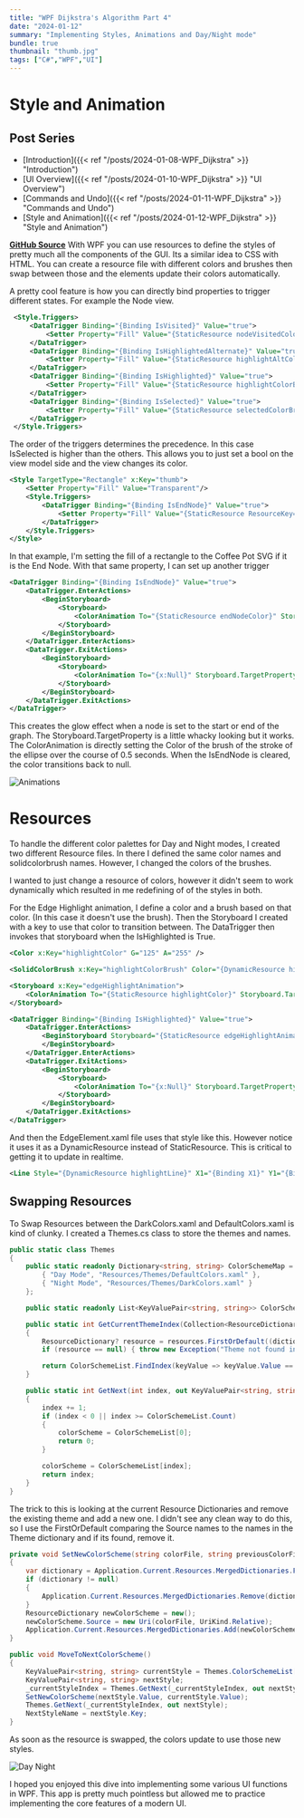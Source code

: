 ```yaml
---
title: "WPF Dijkstra's Algorithm Part 4"
date: "2024-01-12"
summary: "Implementing Styles, Animations and Day/Night mode"
bundle: true
thumbnail: "thumb.jpg"
tags: ["C#","WPF","UI"]
---
```

# Style and Animation
## Post Series
- [Introduction]({{< ref "/posts/2024-01-08-WPF_Dijkstra" >}} "Introduction")
- [UI Overview]({{< ref "/posts/2024-01-10-WPF_Dijkstra" >}} "UI Overview")
- [Commands and Undo]({{< ref "/posts/2024-01-11-WPF_Dijkstra" >}} "Commands and Undo")
- [Style and Animation]({{< ref "/posts/2024-01-12-WPF_Dijkstra" >}} "Style and Animation")

**[GitHub Source](https://github.com/Corey255A1/DijkstraCoffeeAndCode)**
With WPF you can use resources to define the styles of pretty much all the components of the GUI. Its a similar idea to CSS with HTML. You can create a resource file with different colors and brushes then swap between those and the elements update their colors automatically.

A pretty cool feature is how you can directly bind properties to trigger different states. For example the Node view.

```xml
 <Style.Triggers>
     <DataTrigger Binding="{Binding IsVisited}" Value="true">
         <Setter Property="Fill" Value="{StaticResource nodeVisitedColorBrush}"/>
     </DataTrigger>
     <DataTrigger Binding="{Binding IsHighlightedAlternate}" Value="true">
         <Setter Property="Fill" Value="{StaticResource highlightAltColorBrush}"/>
     </DataTrigger>
     <DataTrigger Binding="{Binding IsHighlighted}" Value="true">
         <Setter Property="Fill" Value="{StaticResource highlightColorBrush}"/>
     </DataTrigger>
     <DataTrigger Binding="{Binding IsSelected}" Value="true">
         <Setter Property="Fill" Value="{StaticResource selectedColorBrush}"/>
     </DataTrigger>
 </Style.Triggers>
```

The order of the triggers determines the precedence. In this case IsSelected is higher than the others. This allows you to just set a bool on the view model side and the view changes its color.

```xml
<Style TargetType="Rectangle" x:Key="thumb">
    <Setter Property="Fill" Value="Transparent"/>
    <Style.Triggers>
        <DataTrigger Binding="{Binding IsEndNode}" Value="true">
            <Setter Property="Fill" Value="{StaticResource ResourceKey=coffeePot}"/>
        </DataTrigger>
    </Style.Triggers>
</Style>
```

In that example, I'm setting the fill of a rectangle to the Coffee Pot SVG if it is the End Node. With that same property, I can set up another trigger
```xml
<DataTrigger Binding="{Binding IsEndNode}" Value="true">
    <DataTrigger.EnterActions>
        <BeginStoryboard>
            <Storyboard>
                <ColorAnimation To="{StaticResource endNodeColor}" Storyboard.TargetProperty="(Ellipse.Stroke).(SolidColorBrush.Color)" Duration="0:0:0.5"/>
            </Storyboard>
        </BeginStoryboard>
    </DataTrigger.EnterActions>
    <DataTrigger.ExitActions>
        <BeginStoryboard>
            <Storyboard>
                <ColorAnimation To="{x:Null}" Storyboard.TargetProperty="(Ellipse.Stroke).(SolidColorBrush.Color)" Duration="0:0:0.5"/>
            </Storyboard>
        </BeginStoryboard>
    </DataTrigger.ExitActions>
</DataTrigger>
```
This creates the glow effect when a node is set to the start or end of the graph. The Storyboard.TargetProperty is a little whacky looking but it works. The ColorAnimation is directly setting the Color of the brush of the stroke of the ellipse over the course of 0.5 seconds.
When the IsEndNode is cleared, the color transitions back to null.

![Animations](start_highlight.gif)

# Resources
To handle the different color palettes for Day and Night modes, I created two different Resource files. In there I defined the same color names and solidcolorbrush names. However, I changed the colors of the brushes.

I wanted to just change a resource of colors, however it didn't seem to work dynamically which resulted in me redefining of of the styles in both.

For the Edge Highlight animation, I define a color and a brush based on that color. (In this case it doesn't use the brush).
Then the Storyboard I created with a key to use that color to transition between.
The DataTrigger then invokes that storyboard when the IsHighlighted is True.

```xml
<Color x:Key="highlightColor" G="125" A="255" />

<SolidColorBrush x:Key="highlightColorBrush" Color="{DynamicResource highlightColor}"/>

<Storyboard x:Key="edgeHighlightAnimation">
    <ColorAnimation To="{StaticResource highlightColor}" Storyboard.TargetProperty="(Line.Stroke).(SolidColorBrush.Color)" Duration="0:0:0.5"/>
</Storyboard>

<DataTrigger Binding="{Binding IsHighlighted}" Value="true">
    <DataTrigger.EnterActions>
        <BeginStoryboard Storyboard="{StaticResource edgeHighlightAnimation}">
        </BeginStoryboard>
    </DataTrigger.EnterActions>
    <DataTrigger.ExitActions>
        <BeginStoryboard>
            <Storyboard>
                <ColorAnimation To="{x:Null}" Storyboard.TargetProperty="(Line.Stroke).(SolidColorBrush.Color)" Duration="0:0:0.5"/>
            </Storyboard>
        </BeginStoryboard>
    </DataTrigger.ExitActions>
</DataTrigger>
```

And then the EdgeElement.xaml file uses that style like this. However notice it uses it as a DynamicResource instead of StaticResource. This is critical to getting it to update in realtime.
```xml
<Line Style="{DynamicResource highlightLine}" X1="{Binding X1}" Y1="{Binding Y1}" Y2="{Binding Y2}" X2="{Binding X2}"/>
```

## Swapping Resources
To Swap Resources between the DarkColors.xaml and DefaultColors.xaml is kind of clunky.
I created a Themes.cs class to store the themes and names.


```c#
public static class Themes
{
    public static readonly Dictionary<string, string> ColorSchemeMap = new() {
        { "Day Mode", "Resources/Themes/DefaultColors.xaml" },
        { "Night Mode", "Resources/Themes/DarkColors.xaml" }
    };

    public static readonly List<KeyValuePair<string, string>> ColorSchemeList = ColorSchemeMap.ToList();

    public static int GetCurrentThemeIndex(Collection<ResourceDictionary> resources)
    {
        ResourceDictionary? resource = resources.FirstOrDefault((dictionary) => { return ColorSchemeMap.Values.Contains(dictionary.Source.OriginalString); });
        if (resource == null) { throw new Exception("Theme not found in ColorSchemeMap"); }

        return ColorSchemeList.FindIndex(keyValue => keyValue.Value == resource.Source.OriginalString);
    }

    public static int GetNext(int index, out KeyValuePair<string, string> colorScheme)
    {
        index += 1;
        if (index < 0 || index >= ColorSchemeList.Count)
        {
            colorScheme = ColorSchemeList[0];
            return 0;
        }

        colorScheme = ColorSchemeList[index];
        return index;
    }
}
```

The trick to this is looking at the current Resource Dictionaries and remove the existing theme and add a new one. I didn't see any clean way to do this, so I use the FirstOrDefault comparing the Source names to the names in the Theme dictionary and if its found, remove it.

```c#
private void SetNewColorScheme(string colorFile, string previousColorFile)
{
    var dictionary = Application.Current.Resources.MergedDictionaries.FirstOrDefault(resource => resource.Source.OriginalString.Contains(previousColorFile));
    if (dictionary != null)
    {
        Application.Current.Resources.MergedDictionaries.Remove(dictionary);
    }
    ResourceDictionary newColorScheme = new();
    newColorScheme.Source = new Uri(colorFile, UriKind.Relative);
    Application.Current.Resources.MergedDictionaries.Add(newColorScheme);
}

public void MoveToNextColorScheme()
{
    KeyValuePair<string, string> currentStyle = Themes.ColorSchemeList[_currentStyleIndex];
    KeyValuePair<string, string> nextStyle;
    _currentStyleIndex = Themes.GetNext(_currentStyleIndex, out nextStyle);
    SetNewColorScheme(nextStyle.Value, currentStyle.Value);
    Themes.GetNext(_currentStyleIndex, out nextStyle);
    NextStyleName = nextStyle.Key;
}
```

As soon as the resource is swapped, the colors update to use those new styles.

![Day Night](day_night.gif)

I hoped you enjoyed this dive into implementing some various UI functions in WPF. This app is pretty much pointless but allowed me to practice implementing the core features of a modern UI.